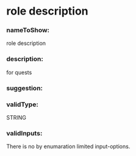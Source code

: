 

# role description



    


### nameToShow:
    
role description    


### description:
    
for quests    


### suggestion:
    
    


### validType:
    
STRING    


### validInputs:
    
There is no by enumaration limited input-options.  

